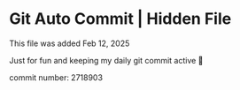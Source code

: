 # Git Auto Commit | Hidden File

This file was added Feb 12, 2025

Just for fun and keeping my daily git commit active 🤪

commit number: 2718903
